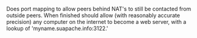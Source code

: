 Does port mapping to allow peers behind NAT's to still be contacted from outside peers.  When finished should allow (with reasonably accurate precision) any computer on the internet to become a web server, with a lookup of 'myname.suapache.info:3122.'